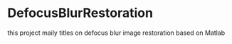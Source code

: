 # DefocusBlurRestoration
this project maily titles on defocus blur image restoration based on Matlab
